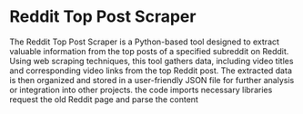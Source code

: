 # Reddit Top Post Scraper

The Reddit Top Post Scraper is a Python-based tool designed to extract valuable information from the top posts of a specified subreddit on Reddit. Using web scraping techniques, this tool gathers data, including video titles and corresponding video links from the top Reddit post. The extracted data is then organized and stored in a user-friendly JSON file for further analysis or integration into other projects.
the code imports necessary libraries
request the old Reddit page and parse the content

